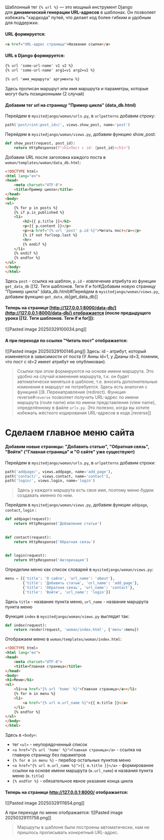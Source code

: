 Шаблонный тег `{% url %}` — это мощный инструмент Django для **динамической генерации URL-адресов** в шаблонах. Он позволяет избежать "хардкода" путей, что делает код более гибким и удобным для поддержки.
#### URL формируется:
```html
<a href="URL-адрес страницы">Название ссылки</a>
```
#### URL в Django формируется:
```html
{% url 'some-url-name' v1 v2 %}
{% url 'some-url-name' arg1=v1 arg2=v2 %}

{% url 'имя_маршрута' аргументы %}
```
Здесь прописан маршрут или имя маршрута и параметры, которые могут быть позиционными (2 случай)

#### Добавим тег url на страницу "Пример цикла" (data_db.html)
Перейдем в `mysitedjango/woman/urls.py`, в `urlpatterns` добавим строку:
```python
path('post/<int:post_id>/', views.show_post, name='post')
```
Перейдем в `mysitedjango/woman/views.py`, добавим функцию show_post:
```python
def show_post(request, post_id):  
    return HttpResponse(f"<h1>Пост с id: {post_id}</h1>")
```

Добавим URL после заголовка каждого поста в `woman/templates/woman/data_db.html`:
```html
<!DOCTYPE html>  
<html lang="en">  
<head>  
    <meta charset="UTF-8">  
    <title>Пример цикла</title>  
</head>  
<body>  
<ul>  
    {% for p in posts %}  
    {% if p.is_published %}  
    <li>  
        <h2>{{ p.title }}</h2>  
        <p>{{ p.content }}</p>  
        <p><a href="{% url 'post' p.id %}">Читать пост</a></p>  
        {% if not forloop.last %}  
        <hr>  
        {% endif %}  
    </li>  
    {% endif %}  
    {% endfor %}  
</ul>  
</body>  
</html>
```
Здесь `post` - ссылка на шаблон, `p.id` - извлечение атрибута из функции `get_data_db`   [[12. Теги шаблонов. Теги if и for#Добавим новую страницу "Пример цикла" (data_db.html)#Перейдем в `mysitedjango/woman/views.py`, добавим функцию `get_data_db`|get_data_db]]

#### Теперь на странице [http://127.0.0.1:8000/data-db/](http://127.0.0.1:8000/data-db/) отображается (после предыдущего урока [[12. Теги шаблонов. Теги if и for]]):
![[Pasted image 20250329100034.png]]
#### А при переходе по ссылке "Читать пост" отображается:
![[Pasted image 20250329100146.png]]
Здесь: id - атрибут, который изменяется в зависимости от поста (У Анны id=1, у Дианы id=3, помним, что пост с id=2 имеет атрибут не опубликован). 

> Ссылки при этом формируются на основе имени маршрута. Это удобно на случай изменения маршрута, т.к. он будет автоматически меняться в шаблоне, т.е. вносить дополнительные изменения в маршрут не потребуется. Здесь есть аналогия с функцией [[8. Перенаправления (redirect). Функция reverse#`reverse` позволяет получить URL-адрес по имени маршрута (route name) или по имени представления (view name), определённому в файле `urls.py`. Это полезно, когда вы хотите избежать жёсткого кодирования URL-адресов в коде.|reverse]]

# Сделаем главное меню сайта
#### Добавим новые страницы: "Добавить статью", "Обратная связь", "Войти" ("Главная страница" и "О сайте" уже существуют)
Перейдем в `mysitedjango/woman/urls.py`, в `urlpatterns` добавим строки:
```python
path('addpage/', views.addpage, name='add_page'),  
path('contact/', views.contact, name='contact'),  
path('login/', views.login, name='login')
```
> Здесь у каждого маршрута есть свое имя, поэтому меню будем создавать именно по ним.

Перейдем в `mysitedjango/woman/views.py`, добавим функции `addpage`, `contact`, `login` :
```python
def addpage(request):  
    return HttpResponse('Добавление статьи')  
  
  
def contact(request):  
    return HttpResponse('Обратная связь')  
  
  
def login(request):  
    return HttpResponse('Авторизация')
```

Определим меню как список словарей в `mysitedjango/woman/views.py`:
```python
menu = [{'title': 'О сайте', 'url_name': 'about'},  
        {'title': 'Добавить статью', 'url_name': 'add_page'},  
        {'title': 'Обратная связь', 'url_name': 'contact'},  
        {'title': 'Войти', 'url_name': 'login'}]
```
Здесь `title` - название пункта меню, `url_name` - название маршрута пункта меню

Функция `index` в `mysitedjango/woman/views.py` выглядит так:
```python
def index(request):  
	return render(request, 'woman/index.html', {'menu':menu})
```

Отображаем меню в `woman/templates/woman/index.html`:
```html
<!DOCTYPE html>  
<html lang="en">  
<head>  
    <meta charset="UTF-8">  
    <title>Главная страница</title>  
</head>  
<body>  
<h1>Меню</h1>  
<ul>  
    <li><a href="{% url 'home' %}">Главная страница</a></li>  
    {% for m in menu %}  
    <li>  
        <a href="{% url m.url_name %}">{{ m.title }}</a>  
    </li>
    {% endfor %}  
</ul>  
</body>  
</html>
```
Здесь в `<body>`: 
* тег `<ul>` - неупорядоченный список
* `<a href="{% url 'home' %}">Главная страница</a>` - ссылка на главную страницу без параметров
* `{% for m in menu %}` - перебор остальных пунктов меню
* `<a href="{% url m.url_name %}">{{ m.title }}</a>` - формирование ссылки на основе имени маршрута (`m.url_name`) и названия пункта меню (`m.title`) 
* `{% endfor %}`  - обязательное явное указание конца цикла
#### Теперь на странице http://127.0.0.1:8000/ отображается:
![[Pasted image 20250329111654.png]]

А при переходе по меню отображается:
![[Pasted image 20250329111758.png]]
> Маршруты в шаблоне были построены автоматически, нам не пришлось прописывать конкретный URL-адрес.